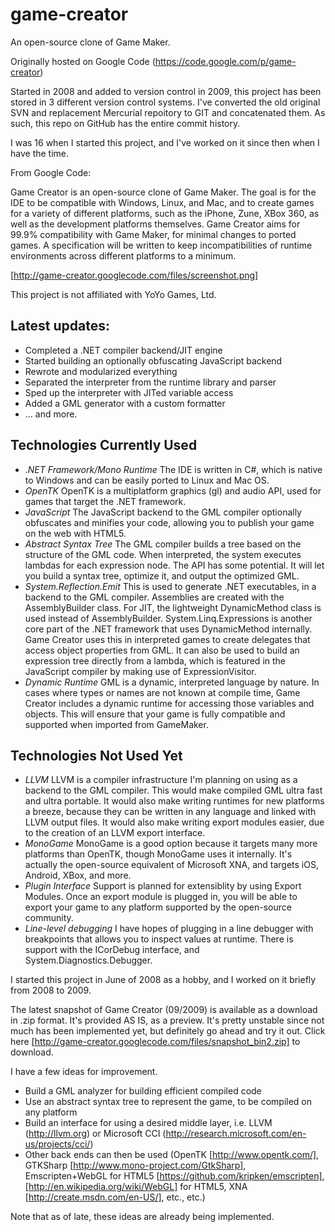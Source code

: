 # game-creator
An open-source clone of Game Maker. 

Originally hosted on Google Code (https://code.google.com/p/game-creator)

Started in 2008 and added to version control in 2009, this project has been stored 
in 3 different version control systems. I've converted the old original SVN and 
replacement Mercurial repoitory to GIT and concatenated them. As such, this repo 
on GitHub has the entire commit history.

I was 16 when I started this project, and I've worked on it since then when I have the time.

From Google Code:

Game Creator is an open-source clone of Game Maker. The goal is for the IDE to be 
compatible with Windows, Linux, and Mac, and to create games for a variety of different platforms, 
such as the iPhone, Zune, XBox 360, as well as the development platforms themselves. 
Game Creator aims for 99.9% compatibility with Game Maker, for minimal changes to ported games. 
A specification will be written to keep incompatibilities of runtime environments 
across different platforms to a minimum.

[http://game-creator.googlecode.com/files/screenshot.png]

This project is not affiliated with YoYo Games, Ltd.

## Latest updates:
 * Completed a .NET compiler backend/JIT engine
 * Started building an optionally obfuscating JavaScript backend
 * Rewrote and modularized everything
 * Separated the interpreter from the runtime library and parser
 * Sped up the interpreter with JITed variable access
 * Added a GML generator with a custom formatter
 * ... and more.

## Technologies Currently Used
 * *.NET Framework/Mono Runtime*
   The IDE is written in C#, which is native to Windows and can be easily
   ported to Linux and Mac OS.
 * *OpenTK*
   OpenTK is a multiplatform graphics (gl) and audio API, used for games that target
   the .NET framework.
 * *JavaScript*
   The JavaScript backend to the GML compiler optionally obfuscates and
   minifies your code, allowing you to publish your game on the web with HTML5.
 * *Abstract Syntax Tree*
   The GML compiler builds a tree based on the structure of the GML code. 
   When interpreted, the system executes lambdas for each expression node.
   The API has some potential. It will let you build a syntax tree, optimize it, and
   output the optimized GML.
 * *System.Reflection.Emit*
   This is used to generate .NET executables, in a backend to the GML compiler.
   Assemblies are created with the AssemblyBuilder class. For JIT, the lightweight
   DynamicMethod class is used instead of AssemblyBuilder. 
   System.Linq.Expressions is another core part of the .NET framework that uses
   DynamicMethod internally. Game Creator uses this in interpreted games to create
   delegates that access object properties from GML. It can also be used to build
   an expression tree directly from a lambda, which is featured in the JavaScript compiler
   by making use of ExpressionVisitor.
 * *Dynamic Runtime*
   GML is a dynamic, interpreted language by nature. In cases where types or names
   are not known at compile time, Game Creator includes a dynamic runtime for accessing
   those variables and objects. This will ensure that your game is fully compatible
   and supported when imported from GameMaker.

## Technologies Not Used Yet
 * *LLVM*
   LLVM is a compiler infrastructure I'm planning on using as a backend to the 
   GML compiler. This would make compiled GML ultra fast and ultra portable. It
   would also make writing runtimes for new platforms a breeze, because they can 
   be written in any language and linked with LLVM output files. It would also 
   make writing export modules easier, due to the creation of an LLVM export interface.
 * *MonoGame*
   MonoGame is a good option because it targets many more platforms than OpenTK, though
   MonoGame uses it internally. It's actually the open-source equivalent of Microsoft XNA, 
   and targets iOS, Android, XBox, and more.
 * *Plugin Interface*
   Support is planned for extensiblity by using Export Modules. Once an export module
   is plugged in, you will be able to export your game to any platform supported
   by the open-source community.
 * *Line-level debugging*
   I have hopes of plugging in a line debugger with breakpoints that allows you to
   inspect values at runtime. There is support with the ICorDebug interface, and 
   System.Diagnostics.Debugger.

I started this project in June of 2008 as a hobby, and I worked on it briefly from 2008 to 2009.

The latest snapshot of Game Creator (09/2009) is available as a download in .zip format. 
It's provided AS IS, as a preview. It's pretty unstable since not much has been implemented yet, 
but definitely go ahead and try it out. 
Click here [http://game-creator.googlecode.com/files/snapshot_bin2.zip] to download.

I have a few ideas for improvement.

  * Build a GML analyzer for building efficient compiled code
  * Use an abstract syntax tree to represent the game, to be compiled on any platform
  * Build an interface for using a desired middle layer, i.e. LLVM (http://llvm.org) or Microsoft CCI (http://research.microsoft.com/en-us/projects/cci/)
  * Other back ends can then be used (OpenTK [http://www.opentk.com/], GTKSharp [http://www.mono-project.com/GtkSharp], Emscripten+WebGL for HTML5 [https://github.com/kripken/emscripten], [http://en.wikipedia.org/wiki/WebGL] for HTML5, XNA [http://create.msdn.com/en-US/], etc., etc.)

Note that as of late, these ideas are already being implemented.
